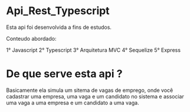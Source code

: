 # Api_Rest_Typescript

Esta api foi desenvolvida a fins de estudos.

Conteudo abordado:

1° Javascript
2° Typescript
3° Arquitetura MVC
4° Sequelize
5° Express

# De que serve esta api ?

Basicamente ela simula um sitema de vagas de emprego, onde você cadastrar uma empresa, uma vaga e um candidato no sistema e associar uma vaga a uma empresa e um candidato a uma vaga.




